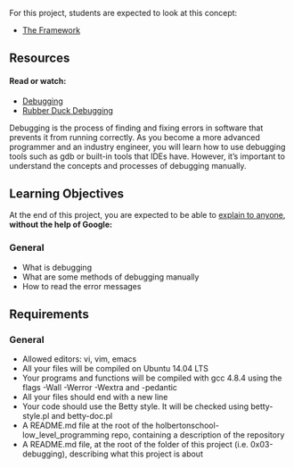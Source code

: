 For this project, students are expected to look at this concept:
- [The Framework](https://intranet.hbtn.io/concepts/75)


## Resources


#### Read or watch:

- [Debugging](https://en.wikipedia.org/wiki/Debugging)
- [Rubber Duck Debugging](https://www.thoughtfulcode.com/rubber-duck-debugging-psychology/)

Debugging is the process of finding and fixing errors in software that prevents it from running correctly. As you become a more advanced programmer and an industry engineer, you will learn how to use debugging tools such as gdb or built-in tools that IDEs have. However, it’s important to understand the concepts and processes of debugging manually.


## Learning Objectives

At the end of this project, you are expected to be able to [explain to anyone](https://fs.blog/2012/04/feynman-technique/), <b>without the help of Google:</b>


### General

- What is debugging
- What are some methods of debugging manually
- How to read the error messages


## Requirements

### General

- Allowed editors: vi, vim, emacs
- All your files will be compiled on Ubuntu 14.04 LTS
- Your programs and functions will be compiled with gcc 4.8.4 using the flags -Wall -Werror -Wextra and -pedantic
- All your files should end with a new line
- Your code should use the Betty style. It will be checked using betty-style.pl and betty-doc.pl
- A README.md file at the root of the holbertonschool-low_level_programming repo, containing a description of the repository
- A README.md file, at the root of the folder of this project (i.e. 0x03-debugging), describing what this project is about

